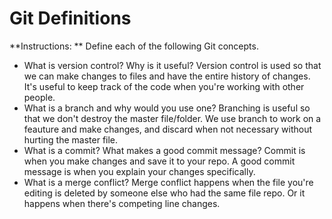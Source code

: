 # Git Definitions

**Instructions: ** Define each of the following Git concepts.

* What is version control?  Why is it useful?
	Version control is used so that we can make changes to files and have the entire history of changes. It's useful to keep track of the code when you're working with other people. 
* What is a branch and why would you use one?
	Branching is useful so that we don't destroy the master file/folder. We use branch to work on a feauture and make changes, and discard when not necessary without hurting the master file.
* What is a commit? What makes a good commit message?
	Commit is when you make changes and save it to your repo. A good commit message is when you explain your changes specifically.
* What is a merge conflict?
	Merge conflict happens when the file you're editing is deleted by someone else who had the same file repo. Or it happens when there's competing line changes.